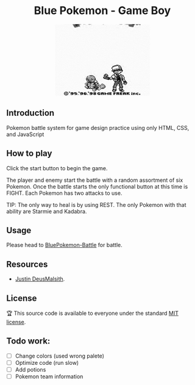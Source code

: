 <div align="center">

# Blue Pokemon - Game Boy

<img src="https://raw.githubusercontent.com/Naritsumi/pokemon-gameboy/main/assets/img/intro.gif">
  
</div>

## Introduction

Pokemon battle system for game design practice using only HTML, CSS, and JavaScript

## How to play

Click the start button to begin the game.

The player and enemy start the battle with a random assortment of six Pokemon. 
Once the battle starts the only functional button at this time is FIGHT.
Each Pokemon has two attacks to use.

TIP: The only way to heal is by using REST. The only Pokemon with that ability are Starmie and Kadabra.

## Usage

Please head to [BluePokemon-Battle](https://bluepokemon-gameboy.netlify.app/) for battle.

## Resources

* [Justin DeusMalsith](https://deusmalsith.github.io/pokemon-battle-system/).

## License

:trophy: This source code is available to everyone under the standard [MIT license](https://github.com/microsoft/vscode/blob/main/LICENSE.txt).

Todo work:
-------------------
- [ ] Change colors (used wrong palete)
- [ ] Optimize code (run slow)
- [ ] Add potions
- [ ] Pokemon team information
